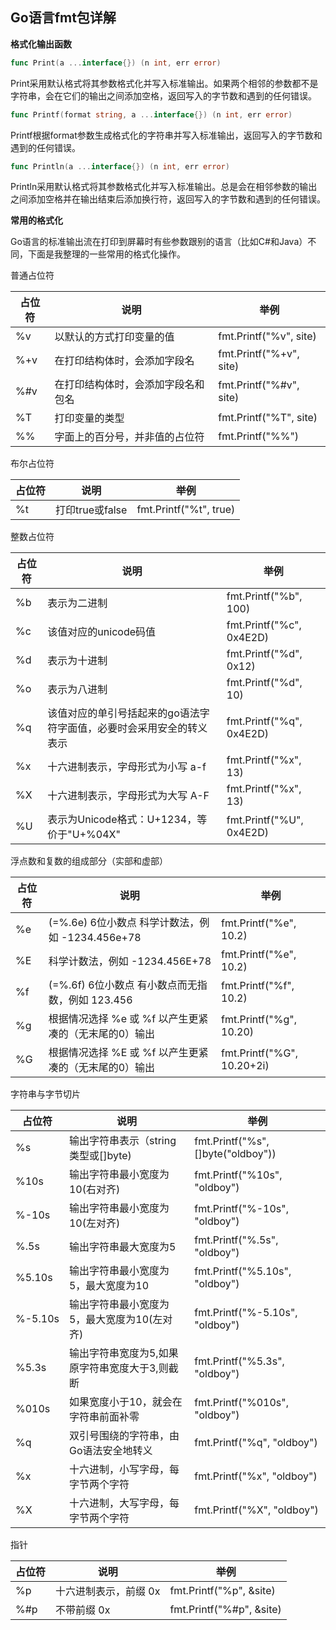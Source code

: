 ## Go语言fmt包详解

**格式化输出函数**

```go
func Print(a ...interface{}) (n int, err error)
```

Print采用默认格式将其参数格式化并写入标准输出。如果两个相邻的参数都不是字符串，会在它们的输出之间添加空格，返回写入的字节数和遇到的任何错误。

```go
func Printf(format string, a ...interface{}) (n int, err error)
```

Printf根据format参数生成格式化的字符串并写入标准输出，返回写入的字节数和遇到的任何错误。

```go
func Println(a ...interface{}) (n int, err error)
```

Println采用默认格式将其参数格式化并写入标准输出。总是会在相邻参数的输出之间添加空格并在输出结束后添加换行符，返回写入的字节数和遇到的任何错误。

**常用的格式化**

Go语言的标准输出流在打印到屏幕时有些参数跟别的语言（比如C#和Java）不同，下面是我整理的一些常用的格式化操作。

普通占位符

| 占位符 | 说明                               | 举例                    |
| ------ | ---------------------------------- | ----------------------- |
| %v     | 以默认的方式打印变量的值           | fmt.Printf("%v", site)  |
| %+v    | 在打印结构体时，会添加字段名       | fmt.Printf("%+v", site) |
| %#v    | 在打印结构体时，会添加字段名和包名 | fmt.Printf("%#v", site) |
| %T     | 打印变量的类型                     | fmt.Printf("%T", site)  |
| %%     | 字面上的百分号，并非值的占位符     | fmt.Printf("%%")        |

布尔占位符

| 占位符 | 说明            | 举例                   |
| ------ | --------------- | ---------------------- |
| %t     | 打印true或false | fmt.Printf("%t", true) |

整数占位符

| 占位符 | 说明                                                         | 举例                     |
| ------ | ------------------------------------------------------------ | ------------------------ |
| %b     | 表示为二进制                                                 | fmt.Printf("%b", 100)    |
| %c     | 该值对应的unicode码值                                        | fmt.Printf("%c", 0x4E2D) |
| %d     | 表示为十进制                                                 | fmt.Printf("%d", 0x12)   |
| %o     | 表示为八进制                                                 | fmt.Printf("%d", 10)     |
| %q     | 该值对应的单引号括起来的go语法字符字面值，必要时会采用安全的转义表示 | fmt.Printf("%q", 0x4E2D) |
| %x     | 十六进制表示，字母形式为小写 a-f                             | fmt.Printf("%x", 13)     |
| %X     | 十六进制表示，字母形式为大写 A-F                             | fmt.Printf("%x", 13)     |
| %U     | 表示为Unicode格式：U+1234，等价于"U+%04X"                    | fmt.Printf("%U", 0x4E2D) |

浮点数和复数的组成部分（实部和虚部）

| 占位符 | 说明                                                  | 举例                       |
| ------ | ----------------------------------------------------- | -------------------------- |
| %e     | (=%.6e) 6位小数点 科学计数法，例如 -1234.456e+78      | fmt.Printf("%e", 10.2)     |
| %E     | 科学计数法，例如 -1234.456E+78                        | fmt.Printf("%e", 10.2)     |
| %f     | (=%.6f) 6位小数点 有小数点而无指数，例如 123.456      | fmt.Printf("%f", 10.2)     |
| %g     | 根据情况选择 %e 或 %f 以产生更紧凑的（无末尾的0）输出 | fmt.Printf("%g", 10.20)    |
| %G     | 根据情况选择 %E 或 %f 以产生更紧凑的（无末尾的0）输出 | fmt.Printf("%G", 10.20+2i) |

字符串与字节切片

| 占位符  | 说明                                           | 举例                               |
| ------- | ---------------------------------------------- | ---------------------------------- |
| %s      | 输出字符串表示（string类型或[]byte)            | fmt.Printf("%s", []byte("oldboy")) |
| %10s    | 输出字符串最小宽度为10(右对齐)                 | fmt.Printf("%10s", "oldboy")       |
| %-10s   | 输出字符串最小宽度为10(左对齐)                 | fmt.Printf("%-10s", "oldboy")      |
| %.5s    | 输出字符串最大宽度为5                          | fmt.Printf("%.5s", "oldboy")       |
| %5.10s  | 输出字符串最小宽度为5，最大宽度为10            | fmt.Printf("%5.10s", "oldboy")     |
| %-5.10s | 输出字符串最小宽度为5，最大宽度为10(左对齐)    | fmt.Printf("%-5.10s", "oldboy")    |
| %5.3s   | 输出字符串宽度为5,如果原字符串宽度大于3,则截断 | fmt.Printf("%5.3s", "oldboy")      |
| %010s   | 如果宽度小于10，就会在字符串前面补零           | fmt.Printf("%010s", "oldboy")      |
| %q      | 双引号围绕的字符串，由Go语法安全地转义         | fmt.Printf("%q", "oldboy")         |
| %x      | 十六进制，小写字母，每字节两个字符             | fmt.Printf("%x", "oldboy")         |
| %X      | 十六进制，大写字母，每字节两个字符             | fmt.Printf("%X", "oldboy")         |

指针

| 占位符 | 说明                  | 举例                     |
| ------ | --------------------- | ------------------------ |
| %p     | 十六进制表示，前缀 0x | fmt.Printf("%p", &site)  |
| %#p    | 不带前缀 0x           | fmt.Printf("%#p", &site) |